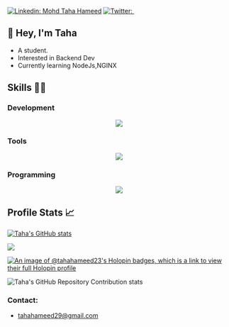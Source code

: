 [![Linkedin: Mohd Taha Hameed](https://img.shields.io/badge/-Mohd%20Taha%20Hameed-blue?style=flat-square&logo=Linkedin&logoColor=white&link=https://www.linkedin.com/in/mohd-taha-hameed-a89443200/)](https://www.linkedin.com/in/mohd-taha-hameed-a89443200/)
[![Twitter: ](https://img.shields.io/twitter/follow/tahahameed_?style=social)](https://twitter.com/tahahameed_)


## 👋 Hey, I'm Taha 
   - A student.
   - Interested in Backend Dev
   - Currently learning NodeJs,NGINX


## Skills 👨‍💻

### Development  

<p align="center">
  <a href="https://skillicons.dev">
    <img src="https://skillicons.dev/icons?i=js,html,css,tailwind,react,firebase,mysql,nodejs,expressjs" />
  </a>
</p>

### Tools 

<p align="center">
  <a href="https://skillicons.dev">
    <img src="https://skillicons.dev/icons?i=postman,docker,vim,git" />
  </a>
</p>

### Programming 
<p align="center">
  <a href="https://skillicons.dev">
    <img src="https://skillicons.dev/icons?i=c,python" />
  </a>
</p>


## Profile Stats 📈

[![Taha's GitHub stats](https://github-readme-stats.vercel.app/api?username=TahaHameed23&show_icons=true&theme=dark&rank_icon=github)](https://github.com/TahaHameed23)

<!--[![Top Langs](https://github-readme-stats.vercel.app/api/top-langs/?username=TahaHameed23&layout=compact&theme=dark&rank_icon=github)](https://github.com/TahaHameed23)-->

![](https://github-readme-streak-stats.herokuapp.com/?user=TahaHameed23&theme=dark&hide_border=false)<br/>

[![An image of @tahahameed23's Holopin badges, which is a link to view their full Holopin profile](https://holopin.me/tahahameed23)](https://holopin.io/@tahahameed23)


![Taha's GitHub Repository Contribution stats](https://github-contributor-stats.vercel.app/api?username=TahaHameed23&theme=dark)

### Contact:
   - tahahameed29@gmail.com
